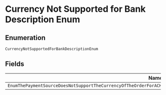 
# Currency Not Supported for Bank Description Enum

## Enumeration

`CurrencyNotSupportedForBankDescriptionEnum`

## Fields

| Name |
|  --- |
| `EnumThePaymentSourceDoesNotSupportTheCurrencyOfTheOrderForACHDebitOnlyUSDIsSupportedAndForSEPADebitOnlyEURIsSupported` |

